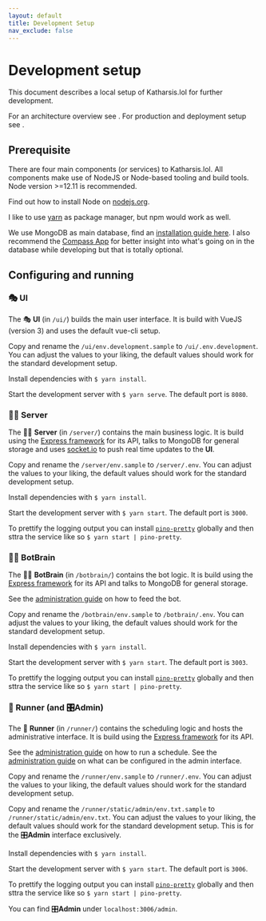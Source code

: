 ```yaml
---
layout: default
title: Development Setup
nav_exclude: false
---
```


# Development setup

This document describes a local setup of Katharsis.lol for further development.

For an architecture overview see []().
For production and deployment setup see []().

## Prerequisite

There are four main components (or services) to Katharsis.lol.
All components make use of NodeJS or Node-based tooling and build tools. Node version >=12.11 is recommended.

Find out how to install Node on [nodejs.org](https://nodejs.org/en/).

I like to use [yarn](https://yarnpkg.com/) as package manager, but npm would work as well.

We use MongoDB as main database, find an [installation guide here](https://docs.mongodb.com/manual/installation/). I also recommend the [Compass App](https://www.mongodb.com/products/compass) for better insight into what's going on in the database while developing but that is totally optional.

## Configuring and running

### 🎭 UI

The 🎭 **UI** (in `/ui/`) builds the main user interface. It is build with VueJS (version 3) and uses the default vue-cli setup.

Copy and rename the `/ui/env.development.sample` to `/ui/.env.development`. You can adjust the values to your liking, the default values should work for the standard development setup.

Install dependencies with ```$ yarn install```.

Start the development server with ```$ yarn serve```. The default port is `8080`.


### 💁🏼 Server

The 💁🏼 **Server** (in `/server/`) contains the main business logic. It is build using the [Express framework](https://expressjs.com/) for its API, talks to MongoDB for general storage and uses [socket.io](https://socket.io/docs/v3/index.html) to push real time updates to the **UI**.

Copy and rename the `/server/env.sample` to `/server/.env`. You can adjust the values to your liking, the default values should work for the standard development setup.

Install dependencies with ```$ yarn install```.

Start the development server with ```$ yarn start```. The default port is `3000`.

To prettify the logging output you can install [`pino-pretty`](https://github.com/pinojs/pino-pretty) globally and then sttra the service like so `$ yarn start | pino-pretty`.


### 🤖🧠 BotBrain

The 🤖🧠 **BotBrain** (in `/botbrain/`) contains the bot logic. It is build using the [Express framework](https://expressjs.com/) for its API and talks to MongoDB for general storage.

See the [administration guide]() on how to feed the bot.

Copy and rename the `/botbrain/env.sample` to `/botbrain/.env`. You can adjust the values to your liking, the default values should work for the standard development setup.

Install dependencies with ```$ yarn install```.

Start the development server with ```$ yarn start```. The default port is `3003`.

To prettify the logging output you can install [`pino-pretty`](https://github.com/pinojs/pino-pretty) globally and then sttra the service like so `$ yarn start | pino-pretty`.


### 🏃 Runner (and 🎛️Admin)

The 🏃 **Runner** (in `/runner/`) contains the scheduling logic and hosts the administrative interface. It is build using the [Express framework](https://expressjs.com/) for its API.

See the [administration guide]() on how to run a schedule.
See the [administration guide]() on what can be configured in the admin interface.

Copy and rename the `/runner/env.sample` to `/runner/.env`. You can adjust the values to your liking, the default values should work for the standard development setup.

Copy and rename the `/runner/static/admin/env.txt.sample` to `/runner/static/admin/env.txt`. You can adjust the values to your liking, the default values should work for the standard development setup. This is for the 🎛️**Admin** interface exclusively.

Install dependencies with ```$ yarn install```.

Start the development server with ```$ yarn start```. The default port is `3006`.

To prettify the logging output you can install [`pino-pretty`](https://github.com/pinojs/pino-pretty) globally and then sttra the service like so `$ yarn start | pino-pretty`.

You can find 🎛️**Admin** under `localhost:3006/admin`.
